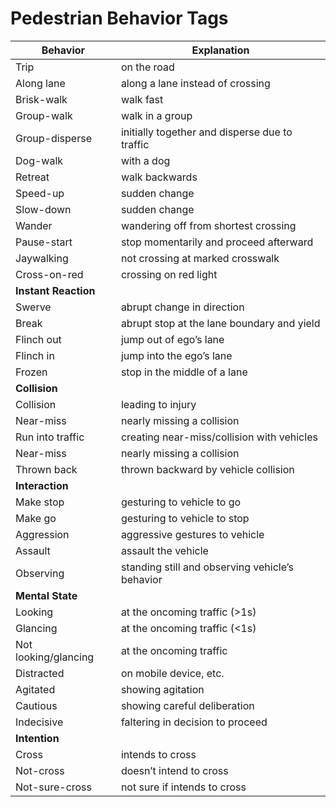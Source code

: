 # Pedestrian Behavior Tags

| Behavior | Explanation |
| ----------- | ----------- |
| Trip | on the road |
| Along lane | along a lane instead of crossing |
| Brisk-walk | walk fast |
| Group-walk | walk in a group |
| Group-disperse | initially together and disperse due to traffic |
| Dog-walk | with a dog |
| Retreat | walk backwards |
| Speed-up | sudden change |
| Slow-down | sudden change |
| Wander | wandering off from shortest crossing |
| Pause-start | stop momentarily and proceed afterward |
| Jaywalking | not crossing at marked crosswalk |
| Cross-on-red | crossing on red light |
| **Instant Reaction** |  |
| Swerve | abrupt change in direction |
| Break | abrupt stop at the lane boundary and yield |
| Flinch out | jump out of ego’s lane |
| Flinch in | jump into the ego’s lane |
| Frozen | stop in the middle of a lane |
| **Collision** |  |
| Collision | leading to injury |
| Near-miss | nearly missing a collision |
| Run into traffic | creating near-miss/collision with vehicles |
| Near-miss | nearly missing a collision |
| Thrown back | thrown backward by vehicle collision |
| **Interaction** |  |
| Make stop | gesturing to vehicle to go |
| Make go | gesturing to vehicle to stop |
| Aggression | aggressive gestures to vehicle |
| Assault | assault the vehicle |
| Observing | standing still and observing vehicle’s behavior |
| **Mental State** |  |
| Looking | at the oncoming traffic (>1s) |
| Glancing | at the oncoming traffic (<1s) |
| Not looking/glancing | at the oncoming traffic |
| Distracted | on mobile device, etc. |
| Agitated | showing agitation |
| Cautious | showing careful deliberation |
| Indecisive | faltering in decision to proceed |
| **Intention** |  |
| Cross | intends to cross |
| Not-cross | doesn’t intend to cross |
| Not-sure-cross | not sure if intends to cross |
